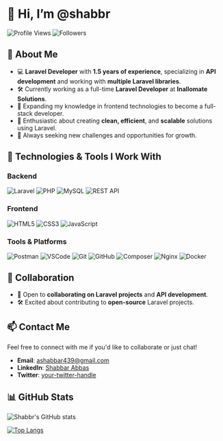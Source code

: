 # 👋 Hi, I’m @shabbr

![Profile Views](https://komarev.com/ghpvc/?username=shabbr&color=blue) ![Followers](https://img.shields.io/github/followers/shabbr?style=social)

## 👀 About Me
- 💻 **Laravel Developer** with **1.5 years of experience**, specializing in **API development** and working with **multiple Laravel libraries**.
- 🛠️ Currently working as a full-time **Laravel Developer** at **Inallomate Solutions**.
- 🌱 Expanding my knowledge in frontend technologies to become a full-stack developer.
- 🚀 Enthusiastic about creating **clean, efficient**, and **scalable** solutions using Laravel.
- 🎯 Always seeking new challenges and opportunities for growth.

## 🔧 Technologies & Tools I Work With
### Backend
![Laravel](https://img.shields.io/badge/Laravel-F05340?style=for-the-badge&logo=laravel&logoColor=white)
![PHP](https://img.shields.io/badge/PHP-777BB4?style=for-the-badge&logo=php&logoColor=white)
![MySQL](https://img.shields.io/badge/MySQL-4479A1?style=for-the-badge&logo=mysql&logoColor=white)
![REST API](https://img.shields.io/badge/REST-02569B?style=for-the-badge&logo=rest&logoColor=white)

### Frontend
![HTML5](https://img.shields.io/badge/HTML5-E34F26?style=for-the-badge&logo=html5&logoColor=white)
![CSS3](https://img.shields.io/badge/CSS3-1572B6?style=for-the-badge&logo=css3&logoColor=white)
![JavaScript](https://img.shields.io/badge/JavaScript-F7DF1E?style=for-the-badge&logo=javascript&logoColor=black)

### Tools & Platforms
![Postman](https://img.shields.io/badge/Postman-FF6C37?style=for-the-badge&logo=postman&logoColor=white)
![VSCode](https://img.shields.io/badge/VSCode-007ACC?style=for-the-badge&logo=visual-studio-code&logoColor=white)
![Git](https://img.shields.io/badge/Git-F05032?style=for-the-badge&logo=git&logoColor=white)
![GitHub](https://img.shields.io/badge/GitHub-181717?style=for-the-badge&logo=github&logoColor=white)
![Composer](https://img.shields.io/badge/Composer-885630?style=for-the-badge&logo=composer&logoColor=white)
![Nginx](https://img.shields.io/badge/Nginx-269539?style=for-the-badge&logo=nginx&logoColor=white)
![Docker](https://img.shields.io/badge/Docker-2496ED?style=for-the-badge&logo=docker&logoColor=white)



## 💞️ Collaboration
- 🤝 Open to **collaborating on Laravel projects** and **API development**.
- 🛠️ Excited about contributing to **open-source** Laravel projects.

## 📫 Contact Me
Feel free to connect with me if you'd like to collaborate or just chat!
- **Email**: [ashabbar439@gmail.com](mailto:ashabbar439@gmail.com)
- **LinkedIn**: [Shabbar Abbas](https://www.linkedin.com/in/shabbar-abbas-669689214?utm_source=share&utm_campaign=share_via&utm_content=profile&utm_medium=android_app)
- **Twitter**: [your-twitter-handle](https://twitter.com/your-twitter-handle)

## 📊 GitHub Stats

![Shabbr's GitHub stats](https://github-readme-stats.vercel.app/api?username=shabbr&show_icons=true&theme=radical)

[![Top Langs](https://github-readme-stats.vercel.app/api/top-langs/?username=shabbr&layout=compact)](https://github.com/anuraghazra/github-readme-stats)


